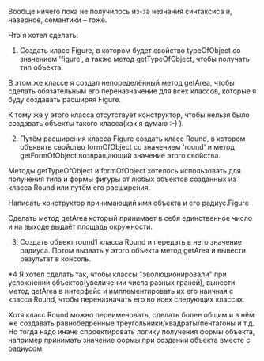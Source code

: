 Вообще ничего пока не получилось из-за незнания синтаксиса
и, наверное, семантики – тоже.

Что я хотел сделать:



1. Создать класс Figure, в котором будет свойство typeOfObject
со значением 'figure', а также метод getTypeOfObject, чтобы
получать тип объекта.

В этом же классе я создал непоределённый
метод getArea, чтобы сделать обязательным его переназначение
для всех классов, которые я буду создавать расширяя Figure.

К тому же у этого класса отсутствует конструктор, чтобы нельзя
было создавать объекты такого класса(как я думаю :-) ).



2. Путём расширения класса Figure создать класс Round, в
котором объявить свойство formOfObject со значением 'round' и
метод getFormOfObject возвращающий значение этого свойства.

Методы getTypeOfObject и formOfObject хотелось использовать для
получения типа и формы фигуры от любых объектов созданных
из класса Round или путём его расширения.

Написать конструктор принимающий имя объекта и его радиус.Figure

Сделать метод getArea который принимает в себя единственное число
и на выходе выдаёт площадь окружности.

3. Создать объект round1 класса Round и передать в него значение
радиуса. Потом вызвать у этого объекта метод getArea и вывести
результат в консоль.

*4 Я хотел сделать так, чтобы классы "эволюционировали" при
усложнении объектов(увеличении числа разных граней), вынести метод
getArea в интерфейс и имплементировать их его наичная с класса
Round, чтобы переназначать его во всех следующих классах.

Хотя класс Round можно переименовать, сделать более общим и в нём же
создавать равнобедренные треугольники/квадраты/пентагоны и т.д.
Но тогда надо иначе спроектировать логику получения формы объекта,
например принимать значение формы при создании объекта вместе с радиусом.